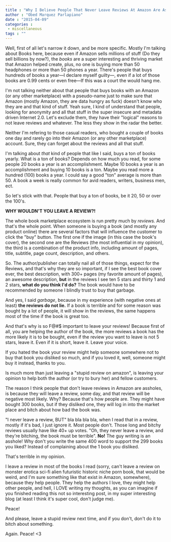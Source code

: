 ```yaml
---
title : "Why I Believe People That Never Leave Reviews At Amazon Are Assholes."
author : "Obed Marquez Parlapiano"
date : "2015-04-09"
categories : 
 - miscellaneous
tags : ""
---
```


Well, first of all let's narrow it down, and be more specific. Mostly I'm talking about Books here, because even if Amazon sells millions of stuff (Do they sell billions by now?), the _books_ are a super interesting and thriving market that Amazon helped create, plus, no one is buying more than 50 headphones or more than 50 phones a year. There's people that buys hundreds of books a year—I declare myself guilty—, even if a lot of those books are 0.99 cents or even free—If this was a court the would hang me.

I'm not talking neither about that people that buys books with an Amazon (or any other marketplace) with a pseudo-name just to make sure that Amazon (mostly Amazon, they are data hungry as fuck) doesn't know who they are and that kind of stuff. Yeah sure, I kind of understand that people, looking for anonymity and all that stuff in the super insecure and metadata driven Internet 2.0. Let's exclude them, they have their "logical" reasons to not leave reviews and whatever. The less they show in the radar the better.

Neither I'm refering to those casual readers, who bought a couple of books one day and rarely go into their Amazon (or any other marketplace) account. Sure, they can forget about the reviews and all that stuff.

I'm talking about _that_ kind of people that like I said, buys a ton of books yearly. What is a ton of books? Depends on how much you read, for some people 20 books a year is an accomplishment. Maybe 10 books a year is an accomplishment and buying 10 books is a ton. Maybe you read more a hundred (100) books a year. I could say a good "ton" average is more than 50. A book a week is really common for avid readers, writers, business men, ect.

So let's stick with that. People that buy a ton of books, be it 20, 50 or over the 100's.

**WHY WOULDN'T YOU LEAVE A REVIEW?!**

The whole book marketplace ecosystem is run pretty much by _reviews._ And that's the whole point. When someone is buying a book (and mostly any product online) there are several factors that will influence the customer to click the "buy" button. The first one if the image (in this case the book's cover), the second one are the Reviews (the most influential in my opinion), the third is a combination of the product info, including amount of pages, title, subtitle, page count, description, and others.

So. The author/publisher can totally nail all of those things, expect for the Reviews, and that's why they are so important, if I see the best book cover ever, the best description, with 300+ pages (my favorite amount of pages), an awesome description, **but** in the reviews I see ten 5 stars and thirty 1 and 2 stars, **what do you think I'd do?** The book would have to be recommended by someone I blindly trust to buy that garbage.

And yes, I said _garbage_, because in my experience (with negative ones at least) **the reviews do not lie.** If a book is terrible and for some reason was bought by a lot of people, it will show in the reviews, the same happens most of the time if the book is great too.

And that's why is so F@#$ important to leave your reviews! Because first of all, you are helping the author of the book, the more reviews a book has the more likely it is to be bought, even if the review you want to leave is not 5 stars, leave it. Even if it is short, leave it. Leave your voice.

If you hated the book your review might help someone somewhere not to buy that book you disliked so much, and if you loved it, well, someone might buy it instead, thanks to you.

Is much more than just leaving a "stupid review on amazon", is leaving your opinion to help both the author (or try to bury her) and fellow customers.

The reason I think people that don't leave reviews in Amazon are assholes, is because they will leave a review, some day, and that review will be negative most likely. Why? Because that's how people are. They might have bought 300 books, but if they disliked one, they will log in into the market place and bitch about how bad the book was.

"I never leave a review, BUT" bla bla bla bla, when I read that in a review, mostly if it's bad, I just ignore it. Most people don't. Those long and bitchy reviews usually have like 40+ up votes. "Oh, they never leave a review, and they're bitching, the book must be terrible". **No!** The guy writing is an asshole! Why don't you write the same 400 word to support the 299 books you liked? Instead of complaining about the 1 book you disliked.

That's terrible in my opinion.

I leave a review in most of the books I read (sorry, can't leave a review on monster erotica sci-fi alien futuristic historic niche porn book, that would be weird, and I'm sure something like that exist in Amazon, somewhere), because they help people. They help the authors I love, they might help other people, and hell, I LOVE writing my thoughts, as you can imagine if you finished reading this not so interesting post, in my super interesting blog (at least I think it's super cool, don't judge me).

Peace!

And please, leave a stupid review next time, and if you don't, don't do it to bitch about something.

Again. Peace! <3
